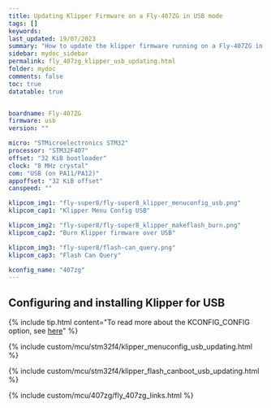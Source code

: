```yaml
---
title: Updating Klipper Firmware on a Fly-407ZG in USB mode
tags: []
keywords: 
last_updated: 19/07/2023
summary: "How to update the klipper firmware running on a Fly-407ZG in USB mode"
sidebar: mydoc_sidebar
permalink: fly_407zg_klipper_usb_updating.html
folder: mydoc
comments: false
toc: true
datatable: true


boardname: Fly-407ZG
firmware: usb
version: ""

micro: "STMicroelectronics STM32"
processor: "STM32F407"
offset: "32 KiB bootloader"
clock: "8 MHz crystal"
com: "USB (on PA11/PA12)"
appoffset: "32 KiB offset"
canspeed: ""

klipcom_img1: "fly-super8/fly-super8_klipper_menuconfig_usb.png"
klipcom_cap1: "Klipper Menu Config USB"

klipcom_img2: "fly-super8/fly-super8_klipper_makeflash_burn.png"
klipcom_cap2: "Burn Klipper firmware over USB"

klipcom_img3: "fly-super8/flash-can_query.png"
klipcom_cap3: "Flash Can Query"

kconfig_name: "407zg"
---
```


## Configuring and installing Klipper for USB

{% include tip.html content="To read more about the KCONFIG_CONFIG option, see [here](https://docs.vorondesign.com/community/howto/drachenkatze/automating_klipper_mcu_updates.html)" %}

{% include custom/mcu/stm32f4/klipper_menuconfig_usb_updating.html %}

{% include custom/mcu/stm32f4/klipper_flash_canboot_usb_updating.html %}

{% include custom/mcu/407zg/fly_407zg_links.html %}
